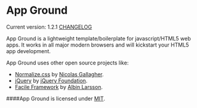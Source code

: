 App Ground
==========

Current version: 1.2.1 [CHANGELOG](https://github.com/Abbe98/App-Ground/blob/master/CHANGELOG.md)

App Ground is a lightweight template/boilerplate for javascript/HTML5 web apps. It works in all major modern browsers and will kickstart your HTML5 app development.

App Ground uses other open source projects like:

+ [Normalize.css](https://github.com/necolas/normalize.css/) by [Nicolas Gallagher](http://nicolasgallagher.com/).
+ [jQuery](http://jquery.com/) by [jQuery Foundation](https://jquery.org/).
+ [Facile Framework](https://github.com/Abbe98/Facile-Framework) by [Albin Larsson](http://abbe98.github.io/).

####App Ground is licensed under [MIT](http://opensource.org/licenses/MIT).
